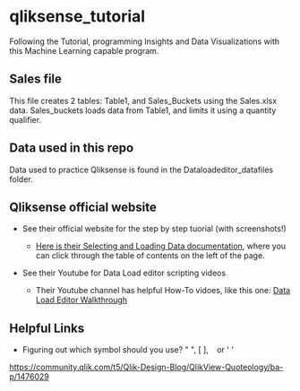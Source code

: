 # qliksense_tutorial
Following the Tutorial, programming Insights and Data Visualizations with this Machine Learning capable program.

## Sales file
This file creates 2 tables: Table1, and Sales_Buckets using the Sales.xlsx data. Sales_buckets loads data from Table1, and limits it using a quantity qualifier. 



## Data used in this repo
Data used to practice Qliksense is found in the Dataloadeditor_datafiles folder. 

## Qliksense official website

- See their official website for the step by step tuorial (with screenshots!)

  - [Here is their Selecting and Loading Data documentation](https://help.qlik.com/en-US/cloud-services/Subsystems/Hub/Content/Sense_Hub/LoadData/select-load-file-data.htm), where you can click through the table of contents on the left of the page.


- See their Youtube for Data Load editor scripting videos 

  - Their Youtube channel has helpful How-To vidoes, like this one: [Data Load Editor Walkthrough ](https://www.youtube.com/watch?v=Pl9QKCifUTg)



## Helpful Links

- Figuring out which symbol should you use? " ", [ ], ` ` or ' ' 

https://community.qlik.com/t5/Qlik-Design-Blog/QlikView-Quoteology/ba-p/1476029 
